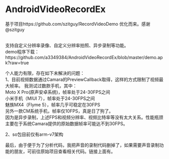 # AndroidVideoRecordEx
基于项目https://github.com/szitguy/RecordVideoDemo 优化而来。感谢@szitguy

<br/>
支持自定义分辨率录像、自定义分辨率拍照、异步录制等功能。<br/>
demo程序下载：https://github.com/a3349384/AndroidVideoRecordEx/blob/master/demo.apk?raw=true<br/>

个人能力有限，存在如下未解决的问题：<br/>
1、目前视频数据通过Camara的PreviewCallback取得，这样的方式限制了视频最大帧率。
我测试过数款手机，其中：<br/>
Moto X Pro(原声安卓系统)，帧率处于24-30FPS之间<br/>
小米手机（MIUI 7），帧率处于24-30FPS之间<br/>
魅族MX4（Flyme 5），帧率几乎可稳定在30FPS<br/>
另外一款CM系统手机，帧率仅10FPS，真是日了狗了。<br/>
因为是异步录制，上述FPS和视频分辨率、视频比特率等没有太大关系。性能瓶颈主要在于系统Camara提供的原始数据帧率可能达不到30FPS。<br/>

2、so包目前仅有arm-v7架构<br/>

最后，由于便于为了分析代码，我把声音的录制代码删掉了，如果需要声音录制功能的朋友，可前往原始项目查看相关代码。链接上面有。<br/>

